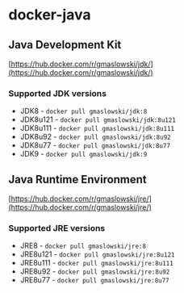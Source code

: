 docker-java
===========

## Java Development Kit
[https://hub.docker.com/r/gmaslowski/jdk/](https://hub.docker.com/r/gmaslowski/jdk/)

### Supported JDK versions
- JDK8 - ```docker pull gmaslowski/jdk:8```
 - JDK8u121 - ```docker pull gmaslowski/jdk:8u121```
 - JDK8u111 - ```docker pull gmaslowski/jdk:8u111```
 - JDK8u92 - ```docker pull gmaslowski/jdk:8u92```
 - JDK8u77 - ```docker pull gmaslowski/jdk:8u77```
- JDK9 - ```docker pull gmaslowski/jdk:9```

## Java Runtime Environment
[https://hub.docker.com/r/gmaslowski/jre/](https://hub.docker.com/r/gmaslowski/jre/)

### Supported JRE versions
- JRE8 - ```docker pull gmaslowski/jre:8```
 - JRE8u121 - ```docker pull gmaslowski/jre:8u121```
 - JRE8u111 - ```docker pull gmaslowski/jre:8u111```
 - JRE8u92 - ```docker pull gmaslowski/jre:8u92```
 - JRE8u77 - ```docker pull gmaslowski/jre:8u77```


